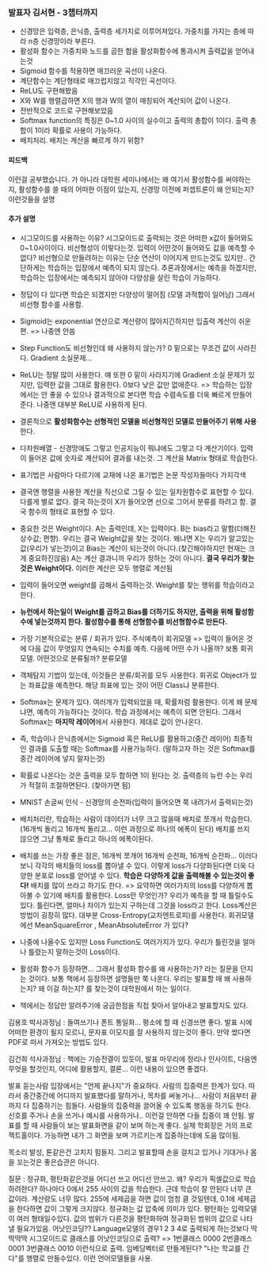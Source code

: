 ### 발표자 김서현 - 3챕터까지
- 신경망은 입력층, 은닉층, 출력층 세가지로 이루어져있다. 가중치를 가지는 층에 따라 n층 신경망이라 부른다.
- 활성화 함수는 가중치와 노드를 곱한 합을 활성화함수에 통과시켜 출력값을 얻어내는것
- Sigmoid 함수를 적용하면 매끄러운 곡선이 나온다.
- 계단함수는 계단형태로 매끄럽지않고 직각인 곡선이다.
- ReLU도 구현해봤음
- X와 W를 행렬곱하면 X의 행과 W의 열이 매칭되어 계산되어 값이 나온다.
- 전반적으로 코드로 구현해보았음
- Softmax function의 특징은 0~1.0 사이의 실수이고 출력의 총합이 1이다. 출력 총합이 1이라 확률로 사용이 가능하다.
- 배치처리. 배치는 계산을 빠르게 하기 위함?
#### 피드백
이런걸 공부했습니다. 가 아니라 대학원 세미나에서는 왜 여기서 활성함수를 써야하는지, 활성함수를 쓸 때의 어떠한 이점이 있는지, 신경망 이전에 퍼셉트론이 왜 안되는지? 이런것들을 설명

#### 추가 설명
- 시그모이드를 사용하는 이유? 시그모이드로 출력되는 것은 어떠한 x값이 들어와도 0~1.0사이이다. 비선형성이 이렇다는것. 입력이 어떤것이 들어와도 값을 예측할 수 없다? 비선형으로 만들려하는 이유는 단순 연산이 이어지게 만드는것도 있지만.. 간단하게는 학습하는 입장에서 예측이 되지 않는다. 추론과정에서는 예측을 하겠지만, 학습하는 입장에서는 예측되지 않아야 다양성을 살린 학습이 가능하다.
- 정답이 다 있다면 학습은 되겠지만 다양성이 떨어짐 (모델 과적합이 일어남) 그래서 비선형 함수를 사용함.
- Sigmoid는 exponential 연산으로 계산량이 많아지긴하지만 입출력 계산이 쉬운편. => 나중엔 안씀
- Step Function도 비선형인데 왜 사용하지 않는가? 0 밑으로는 무조건 값이 사라진다. Gradient 소실문제... 
- ReLU는 정말 많이 사용한다. 얘 또한 0 밑이 사라지기에 Gradient 소실 문제가 있지만, 입력한 값을 그대로 활용한다. 0보다 낮은 값만 없애준다. => 학습하는 입장에서는 안 좋을 수 있으나 결과적으로 본다면 학습 수렴속도를 더욱 빠르게 만들어준다. 나중엔 대부분 ReLU로 사용하게 된다.
- 결론적으로 **활성화함수는 선형적인 모델을 비선형적인 모델로 만들어주기 위해 사용**한다.
- 다차원배열 - 신경망에도 그렇고 인공지능이 뭐냐에도 그렇고 다 계산기이다. 입력이 들어온 값에 숫자로 계산되어 결과를 내는것. 그 계산을 Matrix 형태로 학습한다.
- 표기법은 사람마다 다르기에 교재에 나온 표기법은 논문 작성자들마다 가지각색
- 결국엔 행렬을 사용한 계산을 직선으로 그릴 수 있는 일차원함수로 표현할 수 있다. 다를게 별로 없다. 결국 하는것이 X가 들어오면 선으로 그어서 분류를 하려고 함. 결국 함수의 형태로 표현할 수 있다.
- 중요한 것은 Weight이다. A는 출력인데, X는 입력이다. B는 bias라고 말함(더해진 상수값; 편향). 우리는 결국 Weight값을 찾는 것이다. 왜냐면 X는 우리가 알고있는 값(우리가 넣는것)이고 Bias는 계산이 되는것이 아니다.(찾긴해야하지만 현재는 크게 중요하진않음) A는 계산 결과니까 우리가 정하는 것이 아니다. **결국 우리가 찾는 것은 Weight이다.** 이러한 계산은 모두 행렬로 계산됨
- 입력이 들어오면 weight를 곱해서 출력하는것. Weight를 찾는 행위를 학습이라고 한다.
- **뉴런에서 하는일이 Weight를 곱하고 Bias를 더하기도 하지만, 출력을 위해 활성함수에 넣는것까지 한다. 활성함수를 통해 선형함수를 비선형함수로 만든다.**

- 가장 기본적으로는 분류 / 회귀가 있다. 주식예측이 회귀모델 => 입력이 들어온 것에 다음 값이 무엇일지 연속되는 수치를 예측. 다음에 어떤 수가 나올까? 보통 회귀모델. 어떤것으로 분류될까? 분류모델
- 객체탐지 기법이 있는데, 이것들은 분류/회귀를 모두 사용한다. 회귀로 Object가 있는 좌표값을 예측한다. 해당 좌표에 있는 것이 어떤 Class냐 분류한다.
- Softmax는 문제가 있다. 여러개가 입력되었을 때, 확률처럼 활용한다. 이게 왜 문제냐면, 예측이 가능하다는 것이다. 학습 과정에서는 예측이 되면 안된다. 그래서 Softmax는 **마지막 레이어**에서 사용한다. 제대로 값이 안나온다.
- 즉, 학습이나 은닉층에서는 Sigmoid 혹은 ReLU를 활용하고(중간 레이어) 최종적인 결과를 도출할 때는 Softmax를 사용가능하다. (말하고자 하는 것은 Softmax를 중간 레이어에 넣지 말자는것)
- 확률로 나온다는 것은 출력을 모두 합하면 1이 된다는 것. 출력층의 뉴런 수는 우리가 적절히 조절하면된다. (찾아가면 됨)

- MNIST 손글씨 인식 - 신경망의 순전파(입력이 들어오면 쭉 내려가서 출력되는것)
- 배치처리란, 학습하는 사람이 데이터가 너무 크고 많을때 배치로 쪼개서 학습한다. (16개씩 돌리고 16개씩 돌리고... 이런 과정으로 하나의 에폭이 된다) 배치를 쓰지 않으면 그냥 통채로 돌리고 하나의 에폭이된다.
- 배치를 쓰는 가장 좋은 점은, 16개씩 쪼개어 16개씩 순전파, 16개씩 순전파... 이러다보니 각각의 배치들의 loss를 뽑아낼 수 있다. 이렇게 loss가 다양화된다면 더욱 다양한 분포로 loss를 얻어낼 수 있다. **학습은 다양하게 값을 출력해볼 수 있는것이 좋다!** 배치를 많이 쓰라고 하기도 한다.  => 요약하면 여러가지의 loss를 다양하게 뽑아볼 수 있기에 배치를 활용한다. Loss란 무엇인가? 우리가 예측을 할 때 틀릴수도있다. 틀린다면, 얼마나 차이가 있는지 구하는데 그것을 loss라고 한다. Loss계산은 방법이 굉장히 많다. 대부분 Cross-Entropy(교차엔트로피)를 사용한다. 회귀모델에선 MeanSquareError , MeanAbsoluteError 가 있다?
- 나중에 나올수도 있지만 Loss Function도 여러가지가 있다. 우리가 틀린것을 얼마나 틀렸는지 말하는것이 Loss이다.

- 활성화 함수가 등장하면... 그래서 활성화 함수를 왜 사용하는가? 라는 질문을 던지는 것이다. 보통 책에서 등장하면 설명들만 쭉 나온다. 우리는 발표할 때 왜 사용하는지? 왜 이걸 하는지? 를 찾는것이 대학원에서 하는 일이다.
- 책에서는 정답만 알려주기에 궁금한점을 직접 찾아서 알아내고 발표할지도 있다.

김용호 박사과정님 : 들여쓰기나 폰트 통일화... 평소에 할 때 신경쓰면 좋다. 발표 시에 어떠한 환경이 될지 모르니, 문자표 이모지를 잘 사용하지 않는것이 좋다. 만약 썼다면 PDF로 떠서 가져오는 방법도 있다.

김건희 석사과정님 : 책에는 기승전결이 있듯이, 발표 마무리에 정리나 인사이트, 다음엔 무엇을 할것인지, 어디에 활용할지, 결론... 이런 내용이 있으면 좋겠다.

발표 듣는사람 입장에서는 "언제 끝나지"가 중요하다. 사람의 집중력은 한계가 있다. 따라서 중간중간에 어디까지 발표했다를 말하거나, 목차를 써놓거나...
사람이 처음부터 끝까지 다 집중하기는 힘들다. 사람들의 집중력을 끌어올 수 있도록 행동을 하기도 한다. 신호를 주거나 손을 쓰거나 예시를 사용하거나..  이런걸 안하면 다들 집중이 꽤 안됨.
발표를 할 때 사람들이 보는 발표화면을 같이 보며 하는게 좋다. 실제 학회장은 거의 프로젝트홀이다. 가능하면 내가 그 화면을 보며 가르키는게 집중하는데에 도움 많이됨.

목소리 발성, 톤같은건 고치지 힘들지. 그리고 발표할때 손을 걸치고 있거나 기대거나 몸을 꼬는것은 좋은습관은 아니다. 

질문 : 정규화, 평탄화같은것을 어디선 쓰고 어디선 안쓰고. 왜? 우리가 픽셀값으로 학습하려한다? 하나마다 0에서 255 사이의 값을 학습한다. 근데 학습이 잘 안된다 너무 큰값이라. 계산량도 너무 많다. 255에 세제곱을 하면 값이 엄청 클 것일텐데, 0.1에 세제곱을 한다하면 값이 그렇게 크지않다.
정규화는 값 압축에 의미가 있다.
평탄화는 입력모델이 여러 형태일수있다. 값의 범위가 다른것을 평탄화하여 정규화된 범위의 값으로 나타낼 필요가있음.
어낫인코딩?? Language모델의 경우1 2 3 4로 출력되게 하는것보다 딱딱딱딱 시그모이드로 클래스를 어낫인코딩으로 출력? => 1번클래스 0000 2번클래스 0001 3번클래스 0010 이런식으로 출력. 
임베딩벡터로 만들게된다? "나는 학교를 간다"를 행렬로 만들수있다. 이런 언어모델들을 사용.